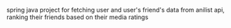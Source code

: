 spring java project for fetching user and user's friend's data from anilist api,
ranking their friends based on their media ratings
